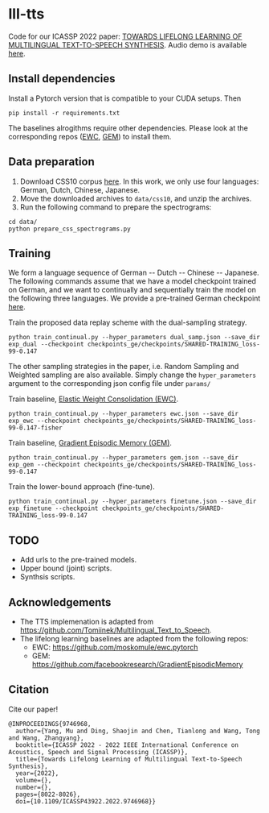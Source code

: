 # lll-tts
Code for our ICASSP 2022 paper: [TOWARDS LIFELONG LEARNING OF MULTILINGUAL TEXT-TO-SPEECH SYNTHESIS](https://ieeexplore.ieee.org/stamp/stamp.jsp?tp=&arnumber=9746968). Audio demo is available [here](https://mu-y.github.io/speech_samples/llltts/).

## Install dependencies
Install a Pytorch version that is compatible to your CUDA setups. Then
```
pip install -r requirements.txt 
```
The baselines alrogithms require other dependencies. Please look at the corresponding repos ([EWC](https://github.com/moskomule/ewc.pytorch), [GEM](https://github.com/facebookresearch/GradientEpisodicMemory)) to install them.

## Data preparation
1. Download CSS10 corpus [here](https://github.com/Kyubyong/css10). In this work, we only use four languages: German, Dutch, Chinese, Japanese.
2. Move the downloaded archives to `data/css10`, and unzip the archives.
3. Run the following command to prepare the spectrograms:
  ```
  cd data/
  python prepare_css_spectrograms.py
  ```
  
## Training
We form a language sequence of German -- Dutch -- Chinese -- Japanese.
The following commands assume that we have a model checkpoint trained on German, and we want to continually and sequentially train the model on the following three languages. We provide a pre-trained German checkpoint [here](TODO).

Train the proposed data replay scheme with the dual-sampling strategy.
```
python train_continual.py --hyper_parameters dual_samp.json --save_dir exp_dual --checkpoint checkpoints_ge/checkpoints/SHARED-TRAINING_loss-99-0.147
```
The other sampling strategies in the paper, i.e. Random Sampling and Weighted sampling are also available. Simply change the `hyper_parameters` argument to the corresponding json config file under `params/`

Train baseline, [Elastic Weight Consolidation (EWC)](https://arxiv.org/abs/1612.00796).
```
python train_continual.py --hyper_parameters ewc.json --save_dir exp_ewc --checkpoint checkpoints_ge/checkpoints/SHARED-TRAINING_loss-99-0.147-fisher
```

Train baseline, [Gradient Episodic Memory (GEM)](https://arxiv.org/abs/1706.08840).
```
python train_continual.py --hyper_parameters gem.json --save_dir exp_gem --checkpoint checkpoints_ge/checkpoints/SHARED-TRAINING_loss-99-0.147
```

Train the lower-bound approach (fine-tune).
```
python train_continual.py --hyper_parameters finetune.json --save_dir exp_finetune --checkpoint checkpoints_ge/checkpoints/SHARED-TRAINING_loss-99-0.147
```


## TODO
- Add urls to the pre-trained models.
- Upper bound (joint) scripts.
- Synthsis scripts.


## Acknowledgements
- The TTS implemenation is adapted from https://github.com/Tomiinek/Multilingual_Text_to_Speech.
- The lifelong learning baselines are adapted from the following repos:
  - EWC: https://github.com/moskomule/ewc.pytorch
  - GEM: https://github.com/facebookresearch/GradientEpisodicMemory

## Citation
Cite our paper!
```
@INPROCEEDINGS{9746968,
  author={Yang, Mu and Ding, Shaojin and Chen, Tianlong and Wang, Tong and Wang, Zhangyang},
  booktitle={ICASSP 2022 - 2022 IEEE International Conference on Acoustics, Speech and Signal Processing (ICASSP)}, 
  title={Towards Lifelong Learning of Multilingual Text-to-Speech Synthesis}, 
  year={2022},
  volume={},
  number={},
  pages={8022-8026},
  doi={10.1109/ICASSP43922.2022.9746968}}
```
